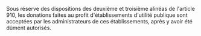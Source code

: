 Sous réserve des dispositions des deuxième et troisième alinéas de l'article 910, les donations faites au profit d'établissements d'utilité publique sont acceptées par les administrateurs de ces établissements, après y avoir été dûment autorisés.

